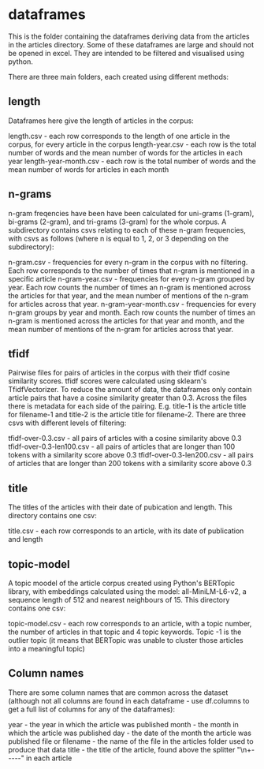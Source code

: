 # dataframes
This is the folder containing the dataframes deriving data from the articles in the articles directory. Some of these dataframes are large and should not be opened in excel. They are intended to be filtered and visualised using python.

There are three main folders, each created using different methods:

## length

Dataframes here give the length of articles in the corpus:

length.csv - each row  corresponds to the length of one article in the corpus, for every article in the corpus
length-year.csv - each row is the total number of words and the mean number of words for the articles in each year
length-year-month.csv - each row is the total number of words and the mean number of words for articles in each month

## n-grams

n-gram freqencies have been have been calculated for uni-grams (1-gram), bi-grams (2-gram), and tri-grams (3-gram) for the whole corpus. A subdirectory contains csvs relating to each of these n-gram frequencies, with csvs as follows (where n is equal to 1, 2, or 3 depending on the subdirectory):

n-gram.csv - frequencies for every n-gram in the corpus with no filtering. Each row corresponds to the number of times that n-gram is mentioned in a specific article
n-gram-year.csv - frequencies for every n-gram grouped by year. Each row counts the number of times an n-gram is mentioned across the articles for that year, and the mean number of mentions of the n-gram for articles across that year.
n-gram-year-month.csv - frequencies for every n-gram groups by year and month. Each row counts the number of times an n-gram is mentioned across the articles for that year and month, and the mean number of mentions of the n-gram for articles across that year.

## tfidf

Pairwise files for pairs of articles in the corpus with their tfidf cosine similarity scores. tfidf scores were calculated using sklearn's TfidfVectorizer. To reduce the amount of data, the dataframes only contain article pairs that have a cosine similarity greater than 0.3. Across the files there is metadata for each side of the pairing. E.g. title-1 is the article title for filename-1 and title-2 is the article title for filename-2. There are three csvs with different levels of filtering:

tfidf-over-0.3.csv - all pairs of articles with a cosine similarity above 0.3
tfidf-over-0.3-len100.csv - all pairs of articles that are longer than 100 tokens with a similarity score above 0.3
tfidf-over-0.3-len200.csv - all pairs of articles that are longer than 200 tokens with a similarity score above 0.3

## title

The titles of the articles with their date of pubication and length. This directory contains one csv:

title.csv - each row corresponds to an article, with its date of publication and length

## topic-model

A topic moodel of the article corpus created using Python's BERTopic library, with embeddings calculated using the model: all-MiniLM-L6-v2, a sequence length of 512 and nearest neighbours of 15. This directory contains one csv:

topic-model.csv - each row corresponds to an article, with a topic number, the number of articles in that topic and 4 topic keywords. Topic -1 is the outlier topic (it means that BERTopic was unable to cluster those articles into a meaningful topic)

## Column names

There are some column names that are common across the dataset (although not all columns are found in each dataframe - use df.columns to get a full list of columns for any of the dataframes):

year - the year in which the article was published
month - the month in which the article was published
day - the date of the month the article was published
file or filename - the name of the file in the articles folder used to produce that data
title - the title of the article, found above the splitter "\n+-----" in each article